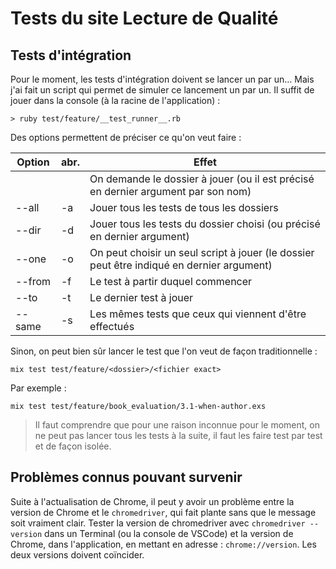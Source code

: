 # Tests du site Lecture de Qualité

## Tests d'intégration

Pour le moment, les tests d'intégration doivent se lancer un par un… Mais j'ai fait un script qui permet de simuler ce lancement un par un. Il suffit de jouer dans la console (à la racine de l'application) : 

~~~
> ruby test/feature/__test_runner__.rb
~~~

Des options permettent de préciser ce qu'on veut faire : 

| Option | abr. | Effet |
| --- | --- | --- |
|     |       |  On demande le dossier à jouer (ou il est précisé en dernier argument par son nom) |
| --all | -a | Jouer tous les tests  de tous les dossiers |
| --dir | -d | Jouer tous les tests du dossier choisi (ou précisé en dernier argument) |
| --one | -o | On peut choisir un seul script à jouer (le dossier peut être indiqué en dernier argument) |
| --from | -f | Le test à partir duquel commencer |
| --to | -t | Le dernier test à jouer |
| --same | -s | Les mêmes tests que ceux qui viennent d'être effectués |

Sinon, on peut bien sûr lancer le test que l'on veut de façon traditionnelle :

~~~
mix test test/feature/<dossier>/<fichier exact>
~~~

Par exemple : 

~~~
mix test test/feature/book_evaluation/3.1-when-author.exs
~~~

> Il faut comprendre que pour une raison inconnue pour le moment, on ne peut pas lancer tous les tests à la suite, il faut les faire test par test et de façon isolée.

## Problèmes connus pouvant survenir

Suite à l'actualisation de Chrome, il peut y avoir un problème entre la version de Chrome et le `chromedriver`, qui fait plante sans que le message soit vraiment clair. Tester la version de chromedriver avec `chromedriver --version` dans un Terminal (ou la console de VSCode) et la version de Chrome, dans l'application, en mettant en adresse : `chrome://version`. Les deux versions doivent coïncider.
